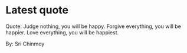 # Latest quote 

Quote: Judge nothing, you will be happy. Forgive everything, you will be happier. Love everything, you will be happiest. 

By: Sri Chinmoy